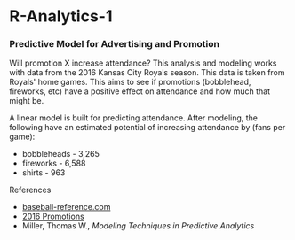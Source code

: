 # R-Analytics-1
### Predictive Model for Advertising and Promotion 

Will promotion X increase attendance? This analysis and modeling works with data from the 2016 Kansas City Royals season.  This data is taken from Royals' home games. This aims to see if promotions (bobblehead, fireworks, etc) have a positive effect on attendance and how much that might be.    

A linear model is built for predicting attendance.  After modeling, the following have an estimated potential of increasing attendance by (fans per game): 

* bobbleheads - 3,265
* fireworks - 6,588
* shirts - 963 

References

* [baseball-reference.com](http://www.baseball-reference.com/teams/KCR/2016.shtml)
* [2016 Promotions](http://blog.gamehedge.com/kansas-city-royals-promotional-schedule/)
* Miller, Thomas W., *Modeling Techniques in Predictive Analytics*